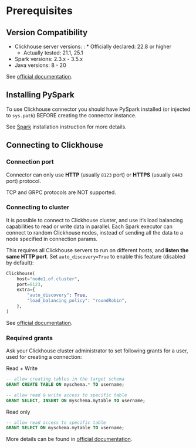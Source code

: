 <a id="clickhouse-prerequisites"></a>

# Prerequisites

## Version Compatibility

* Clickhouse server versions:
  : * Officially declared: 22.8 or higher
    * Actually tested: 21.1, 25.1
* Spark versions: 2.3.x - 3.5.x
* Java versions: 8 - 20

See [official documentation](https://clickhouse.com/docs/en/integrations/java#jdbc-driver).

## Installing PySpark

To use Clickhouse connector you should have PySpark installed (or injected to `sys.path`)
BEFORE creating the connector instance.

See [Spark](../../../install/spark.md#install-spark) installation instruction for more details.

## Connecting to Clickhouse

### Connection port

Connector can only use **HTTP** (usually `8123` port) or **HTTPS** (usually `8443` port) protocol.

TCP and GRPC protocols are NOT supported.

### Connecting to cluster

It is possible to connect to Clickhouse cluster, and use it’s load balancing capabilities to read or write data in parallel.
Each Spark executor can connect to random Clickhouse nodes, instead of sending all the data to a node specified in connection params.

This requires all Clickhouse servers to run on different hosts, and **listen the same HTTP port**.
Set `auto_discovery=True` to enable this feature (disabled by default):

```python
Clickhouse(
    host="node1.of.cluster",
    port=8123,
    extra={
        "auto_discovery": True,
        "load_balancing_policy": "roundRobin",
    },
)
```

See [official documentation](https://clickhouse.com/docs/en/integrations/java#configuring-node-discovery-load-balancing-and-failover).

### Required grants

Ask your Clickhouse cluster administrator to set following grants for a user,
used for creating a connection:

Read + Write

```sql
-- allow creating tables in the target schema
GRANT CREATE TABLE ON myschema.* TO username;

-- allow read & write access to specific table
GRANT SELECT, INSERT ON myschema.mytable TO username;
```

Read only

```sql
-- allow read access to specific table
GRANT SELECT ON myschema.mytable TO username;
```

More details can be found in [official documentation](https://clickhouse.com/docs/en/sql-reference/statements/grant).
